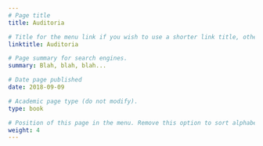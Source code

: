 ```yaml
---
# Page title
title: Auditoria

# Title for the menu link if you wish to use a shorter link title, otherwise remove this option.
linktitle: Auditoria

# Page summary for search engines.
summary: Blah, blah, blah...

# Date page published
date: 2018-09-09

# Academic page type (do not modify).
type: book

# Position of this page in the menu. Remove this option to sort alphabetically.
weight: 4
---
```

